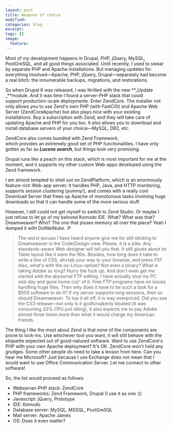 ```yaml
---
layout: post
title: Weapons of choice
modified:
categories: blog
excerpt:
tags: []
image:
  feature:
---
```

Most of my development happens in Drupal, PHP, jQuery, MySQL, PostGreSQL, and all good things associated. Until recently, I used to swear by separate PHP and Apache installations. But managing updates for everything involved—Apache, PHP, jQuery, Drupal—separately had become a real bitch: the innumerable backups, migrations, and restorations.

So when Drupal 6 was released, I was thrilled with the new **_Update _**module. And it was time I found a server-PHP stack that could support production-scale deployments. Enter ZendCore. The installer not only allows you to use Zend's own PHP (with FastCGI) and Apache Web Server (ZendCoreApache) but also plays nice with your existing installations. Buy a subscription with Zend, and they will take care of updating Apache and PHP for you too. It also allows you to download and install database servers of your choice—MySQL, DB2, etc.

ZendCore also comes bundled with Zend Framework, which provides an extremely good set of PHP functionalities. I have only gotten as far as **_Lucene search_**, but things look very promising.

Drupal runs like a peach on this stack, which is most important for me at the moment, and it supports my other custom Web-apps developed using the Zend framework.

I am almost tempted to shell out on ZendPlatform, which is an enormously feature-rich Web-app server. It handles PHP, Java, and HTTP monitoring, supports session clustering (yummy!), and comes with a really cool Download Server that frees up Apache of monotonous tasks involving huge downloads so that it can handle some of the more serious stuff.

However, I still could not get myself to switch to Zend Studio. Or maybe I just refuse to let go of my beloved Komodo IDE. What? What was that? Dreamweaver? Who? The one that pisses memory all over the place? Yeah I dumped it with DotNetNuke. :P

<blockquote>The worst excuse I have heard anyone give me for still sticking to Dreamweaver is the Code/Design view. Please, it is a joke. Any standards-aware Web designer will tell you that. It still gloats about its Table layout like it were the 90s. Besides, how long does it take to write a line of CSS, alt+tab your way to your browser, and press F5? Also, what's with the no-Linux-option? Not even a binary? What is taking Adobe so long? Hurry the fuck up. And don't even get me started with the abyssmal FTP editing. I have actually shut my PC mid-day and gone home coz' of it. Free FTP programs have no issues handling huge files. Then why does it have to be such a task for a $500 software to do it? If my server supports long sessions, then so should Dreamweaver. To top it all off, it is way overpriced. Did you see the CS3 release—not only is it godforsakenly bloated (it was consuming 20% CPU just idling), it also expects me to pay Adobe almost three times more than what it would charge my American friends.</blockquote>

The thing I like the most about Zend is that none of the components are prone to lock-ins. Use whichever tool you want, it will still behave with the etiquette expected out of good-natured software. Want to use ZendCore's PHP with your own Apache deployment? It's OK. ZendCore won't hold any grudges. Some other people do need to take a lesson from here. Can you hear me Microsoft? Just because I use Exchange does not mean that I would want to use Office Communication Server. Let me connect to other software!

So, the list would proceed as follows: 

* Webserver-PHP stack: ZendCore
* PHP frameworks: Zend Framework, Drupal (I use it as one :))
* Javascript: jQuery, Prototype
* IDE: Komodo
* Database server: MySQL, MSSQL, PostGreSQL
* Mail server: Apache James
* OS: Does it even matter?